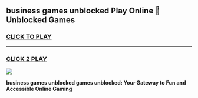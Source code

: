 
## business games unblocked Play Online 👋 Unblocked Games
<h3>
<a href="https://premium.freeplayer.one?title=business_games_unblocked&ref=19F">CLICK TO PLAY</a></h3>
<hr>

<h3>
<a href="https://premium.freeplayer.one?title=business_games_unblocked&ref=19F">CLICK 2 PLAY</a>
  
</h3>

<a href="https://premium.freeplayer.one?title=business_games_unblocked&ref=19F"><img src="https://clearcache.store/games.png"></a>


**business games unblocked games unblocked: Your Gateway to Fun and Accessible Online Gaming**

